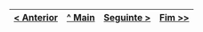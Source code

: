| [< Anterior](capitulo1.md) | [^ Main](../../../) | [Seguinte >](capitulo3.md) | [Fim >>](capitulo4.md) |
| :---: | :---: | :---: | :---: |